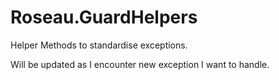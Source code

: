 # Roseau.GuardHelpers
Helper Methods to standardise exceptions.

Will be updated as I encounter new exception I want to handle.
